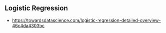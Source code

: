 ## Logistic Regression

- https://towardsdatascience.com/logistic-regression-detailed-overview-46c4da4303bc
